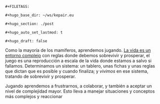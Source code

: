 ```{=org}
#+FILETAGS: 
```
```{=org}
#+hugo_base_dir: ~/ws/kepair.eu
```
```{=org}
#+hugo_section: ./post
```
```{=org}
#+hugo_auto_set_lastmod: t
```
```{=org}
#+hugo_draft: false
```
Como la mayoría de los mamíferos, aprendemos jugando. [La vida es un
entorno complejo](id:6fa737e0-c6c4-40a9-bff1-73f27e5371aa) con reglas
donde debemos sobrevivir y prosperar, el juego es una reproducción a
escala de la vida donde estamos a salvo si fallamos. Determinamos un
sistema: un tablero, unas fichas y unas reglas que dictan que es posible
y cuando finaliza; y *vivimos* en ese sistema, tratando de sobrevivir y
prosperar.

Jugando aprendemos a frustrarnos, a colaborar, y también a aceptar un
nivel de complejidad mayor. Esto lleva a manejar situaciones y conceptos
más complejos y reaccionar
